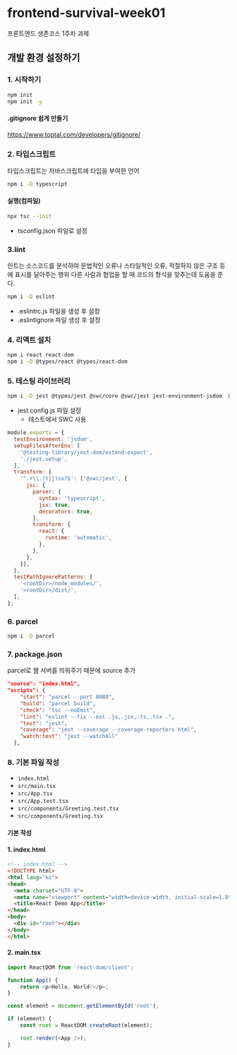 
# frontend-survival-week01

프론트엔드 생존코스 1주차 과제

## 개발 환경 설정하기

### 1. 시작하기

```sh
npm init
npm init -y
```

#### .gitignore 쉽게 만들기

https://www.toptal.com/developers/gitignore/

### 2. 타입스크립트

타입스크립트는 자바스크립트에 타입을 부여한 언어
```sh
npm i -D typescript
```

#### 실행(컴파일)

```sh
npx tsc --init
```
- tsconfig.json 파일로 설정

### 3.lint

린트는 소스코드를 분석하여 문법적인 오류나 스타일적인 오류, 적절하지 않은 구조 등에 표시를 달아주는 행위
다른 사람과 협업을 할 때 코드의 형식을 맞추는데 도움을 준다.
```sh
npm i -D eslint
```
- .eslintrc.js 파일을 생성 후 설정
- .eslintignore 파일 생성 후 설정

### 4. 리액트 설치

```sh
npm i react react-dom
npm i -D @types/react @types/react-dom
```

### 5. 테스팅 라이브러리

```sh
npm i -D jest @types/jest @swc/core @swc/jest jest-environment-jsdom  @testing-library/react @testing-library/jest-dom
```
- jest.config.js 파일 설정
  - 테스트에서 SWC 사용
```javascript
module.exports = {
  testEnvironment: 'jsdom',
  setupFilesAfterEnv: [
    '@testing-library/jest-dom/extend-expect',
    './jest.setup',
  ],
  transform: {
    '^.+\\.(t|j)sx?$': ['@swc/jest', {
      jsc: {
        parser: {
          syntax: 'typescript',
          jsx: true,
          decorators: true,
        },
        transform: {
          react: {
            runtime: 'automatic',
          },
        },
      },
    }],
  },
  testPathIgnorePatterns: [
    '<rootDir>/node_modules/',
    '<rootDir>/dist/',
  ],
};
```

### 6. parcel

```sh
npm i -D parcel
```

### 7. package.json

parcel로 웹 서버를 띄워주기 때문에 source 추가
```json
"source": "index.html",
"scripts": {
    "start": "parcel --port 8080",
    "build": "parcel build",
    "check": "tsc --noEmit",
    "lint": "eslint --fix --ext .js,.jsx,.ts,.tsx .",
    "test": "jest",
    "coverage": "jest --coverage --coverage-reporters html",
    "watch:test": "jest --watchAll"
  },
```

### 8. 기본 파일 작성

- `index.html`
- `src/main.tsx`
- `src/App.tsx`
- `src/App.test.tsx`
- `src/components/Greeting.test.tsx`
- `src/components/Greeting.tsx`

#### 기본 작성


#### 1. index.html

```html
<!-- index.html -->
<!DOCTYPE html>
<html lang="ko">
<head>
  <meta charset="UTF-8">
  <meta name="viewport" content="width=device-width, initial-scale=1.0">
  <title>React Demo App</title>
</head>
<body>
  <div id="root"></div>
</body>
</html>
```

#### 2. main.tsx

```javascript
import ReactDOM from 'react-dom/client';

function App() {
	return <p>Hello, World!</p>;
}

const element = document.getElementById('root');

if (element) {
	const root = ReactDOM.createRoot(element);

	root.render(<App />);
}
```
